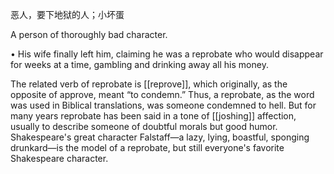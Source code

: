 恶人，要下地狱的人；小坏蛋

A person of thoroughly bad character. 

• His wife finally left him, claiming he was a reprobate who would disappear for weeks at a time, gambling and drinking away all his money. 

The  related  verb  of  reprobate  is  [[reprove]],  which  originally,  as  the  opposite  of  approve,  meant  “to condemn.” Thus, a reprobate, as the word was used in Biblical translations, was someone condemned to hell. But for many years reprobate has been said in a tone of [[joshing]] affection, usually to describe someone  of  doubtful  morals  but  good  humor.  Shakespeare's  great  character  Falstaff—a  lazy,  lying, boastful, sponging drunkard—is the model of a reprobate, but still everyone's favorite Shakespeare character.